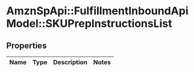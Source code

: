 # AmznSpApi::FulfillmentInboundApiModel::SKUPrepInstructionsList

## Properties
Name | Type | Description | Notes
------------ | ------------- | ------------- | -------------

